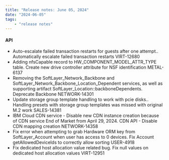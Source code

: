 ```yaml
---
title: "Release notes: June 05, 2024"
date: "2024-06-05"
tags:
    - "release notes"
---
```


#### API

- Auto-escalate failed transaction restarts for guests after one attempt.. Automatically escalate failed transaction restarts VIRT-12680
- Adding nfsCapable record to HW_COMPONENT_MODEL_ATTR_TYPE table. Create new drive controller attribute for NSF identification METAL-6137
- Removing the SoftLayer_Network_Backbone and SoftLayer_Network_Backbone_Location_Dependent services, as well as supporting artifact SoftLayer_Location::backboneDependents. Deprecate Backbone NETWORK-14301
- Update storage group template handling to work with pcie disks.. Handling presets with storage group templates was missed with original M.2 work SALES-14381
- IBM Cloud CDN service - Disable new CDN instance creation because of CDN service End of Market from April 29, 2024. CDN API - Disable CDN mapping creation NETWORK-14358
- Fix error when attempting to grab Hardware ORM key from SoftLayer_Account when user has access to 0 devices. Fix Account getAllowedDeviceIds to correctly allow sorting USER-4918
- Fix dedicated host allocation value related bug. Fix null values on dedicated host allocation values VIRT-12951
